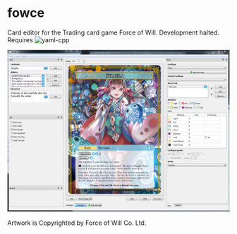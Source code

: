 # fowce
Card editor for the Trading card game Force of Will. Development halted. Requires ![yaml-cpp](https://github.com/jbeder/yaml-cpp "yaml-cpp")

![Screenshot](https://github.com/zhad3/fowce/blob/master/screenshot.png?raw=true)

Artwork is Copyrighted by Force of Will Co. Ltd.
